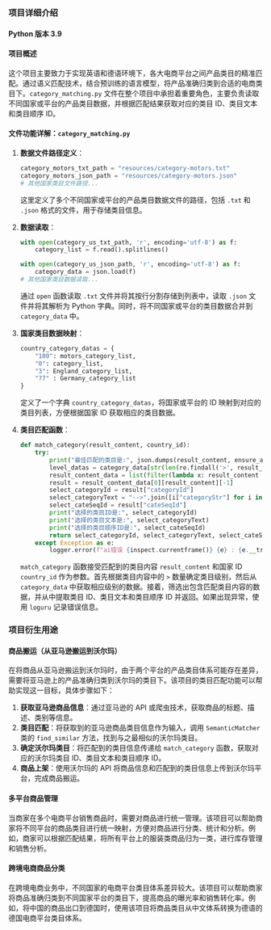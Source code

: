 ### 项目详细介绍
#### Python 版本 3.9
#### 项目概述
这个项目主要致力于实现英语和德语环境下，各大电商平台之间产品类目的精准匹配。通过语义匹配技术，结合预训练的语言模型，将产品准确归类到合适的电商类目下。`category_matching.py` 文件在整个项目中承担着重要角色，主要负责读取不同国家或平台的产品类目数据，并根据匹配结果获取对应的类目 ID、类目文本和类目顺序 ID。

#### 文件功能详解：`category_matching.py`
1. **数据文件路径定义**：
    ```python
    category_motors_txt_path = "resources/category-motors.txt"
    category_motors_json_path = "resources/category-motors.json"
    # 其他国家类目文件路径...
    ```
    这里定义了多个不同国家或平台的产品类目数据文件的路径，包括 `.txt` 和 `.json` 格式的文件，用于存储类目信息。

2. **数据读取**：
    ```python
    with open(category_us_txt_path, 'r', encoding='utf-8') as f:
        category_list = f.read().splitlines()
    
    with open(category_us_json_path, 'r', encoding='utf-8') as f:
        category_data = json.load(f)
    # 其他国家类目数据读取...
    ```
    通过 `open` 函数读取 `.txt` 文件并将其按行分割存储到列表中，读取 `.json` 文件并将其解析为 Python 字典。同时，将不同国家或平台的类目数据合并到 `category_data` 中。

3. **国家类目数据映射**：
    ```python
    country_category_datas = {
        "100": motors_category_list,
        "0": category_list,
        "3": England_category_list,
        "77" : Germany_category_list
    }
    ```
    定义了一个字典 `country_category_datas`，将国家或平台的 ID 映射到对应的类目列表，方便根据国家 ID 获取相应的类目数据。

4. **类目匹配函数**：
    ```python
    def match_category(result_content, country_id):
        try:
            print("最佳匹配的类目是:", json.dumps(result_content, ensure_ascii=False, indent=4))
            level_datas = category_data[str(len(re.findall('>', result_content)) + 1)]
            result_content_data = list(filter(lambda x: result_content in x, level_datas))
            result = result_content_data[0][result_content][-1]
            select_categoryId = result["categoryId"]
            select_categoryText = "-->".join([i["categoryStr"] for i in result_content_data[0][result_content]])
            select_cateSeqId = result["cateSeqId"]
            print("选择的类目ID是:", select_categoryId)
            print("选择的类目文本是:", select_categoryText)
            print("选择的类目顺序ID是:", select_cateSeqId)
            return select_categoryId, select_categoryText, select_cateSeqId
        except Exception as e:
            logger.error(f"ai错误 {inspect.currentframe()} {e} : {e.__traceback__.tb_lineno} country_id {country_id}")
    ```
    `match_category` 函数接受匹配到的类目内容 `result_content` 和国家 ID `country_id` 作为参数。首先根据类目内容中的 `>` 数量确定类目级别，然后从 `category_data` 中获取相应级别的数据。接着，筛选出包含匹配类目内容的数据，并从中提取类目 ID、类目文本和类目顺序 ID 并返回。如果出现异常，使用 `loguru` 记录错误信息。

### 项目衍生用途

#### 商品搬运（从亚马逊搬运到沃尔玛）
在将商品从亚马逊搬运到沃尔玛时，由于两个平台的产品类目体系可能存在差异，需要将亚马逊上的产品准确归类到沃尔玛的类目下。该项目的类目匹配功能可以帮助实现这一目标，具体步骤如下：
1. **获取亚马逊商品信息**：通过亚马逊的 API 或爬虫技术，获取商品的标题、描述、类别等信息。
2. **类目匹配**：将获取到的亚马逊商品类目信息作为输入，调用 `SemanticMatcher` 类的 `find_similar` 方法，找到与之最相似的沃尔玛类目。
3. **确定沃尔玛类目**：将匹配到的类目信息传递给 `match_category` 函数，获取对应的沃尔玛类目 ID、类目文本和类目顺序 ID。
4. **商品上架**：使用沃尔玛的 API 将商品信息和匹配到的类目信息上传到沃尔玛平台，完成商品搬运。

#### 多平台商品管理
当商家在多个电商平台销售商品时，需要对商品进行统一管理。该项目可以帮助商家将不同平台的商品类目进行统一映射，方便对商品进行分类、统计和分析。例如，商家可以根据匹配结果，将所有平台上的服装类商品归为一类，进行库存管理和销售分析。

#### 跨境电商商品分类
在跨境电商业务中，不同国家的电商平台类目体系差异较大。该项目可以帮助商家将商品准确归类到不同国家平台的类目下，提高商品的曝光率和销售转化率。例如，将中国的商品出口到德国时，使用该项目将商品类目从中文体系转换为德语的德国电商平台类目体系。
